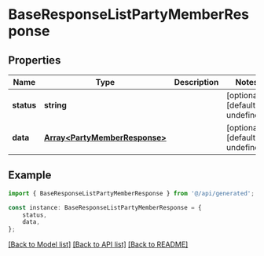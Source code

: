 # BaseResponseListPartyMemberResponse


## Properties

Name | Type | Description | Notes
------------ | ------------- | ------------- | -------------
**status** | **string** |  | [optional] [default to undefined]
**data** | [**Array&lt;PartyMemberResponse&gt;**](PartyMemberResponse.md) |  | [optional] [default to undefined]

## Example

```typescript
import { BaseResponseListPartyMemberResponse } from '@/api/generated';

const instance: BaseResponseListPartyMemberResponse = {
    status,
    data,
};
```

[[Back to Model list]](../README.md#documentation-for-models) [[Back to API list]](../README.md#documentation-for-api-endpoints) [[Back to README]](../README.md)
